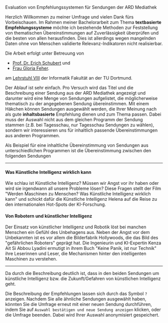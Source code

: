 Evaluation von Empfehlungssystemen für Sendungen der ARD Mediathek

Herzlich Willkommen zu meiner Umfrage und vielen Dank fürs Vorbeischauen. Im Rahmen meiner Bachelorarbeit 
zum Thema **textbasierte Empfehlungssysteme** möchte ich 
bestehende Methoden zur Feststellung von thematischen Übereinstimmungen auf Zuverlässigkeit überprüfen und die besten von allen herausfinden.
Dies ist allerdings wegen mangelnden Daten ohne von Menschen validierte Relevanz-Indikatoren nicht realisierbar.

Die Arbeit erfolgt unter Betreuung von 
* [Prof. Dr. Erich Schubert](https://www-ai.cs.tu-dortmund.de/PERSONAL/schubert.html) und 
* [Frau Gloria Feher](https://www-ai.cs.tu-dortmund.de/PERSONAL/feher.html).

am [Lehrstuhl VIII](https://www-ai.cs.tu-dortmund.de/index.html) der Informatik Fakultät an der TU Dortmund.

Der Ablauf ist sehr einfach. Pro Versuch wird das Titel und die Beschreibung einer Sendung aus der ARD Mediathek angezeigt und darunter 
wird eine Menge von Sendungen aufgelistet, die möglicherweise thematisch zu der angegebenen Sendung übereinstimmen. Mit einem Häkchen können Sendungen 
ausgewählt werden, die Ihrer Meinung nach als gute **inhaltsbasierte** Empfehlung dienen und zum Thema passen. Dabei muss der Auswahl nicht aus dem gleichen Programm der Sendung stammen 
(z.B. bei Tagesschau, nur Tagesschau Sendungen zu wählen), sondern wir interessieren uns für inhaltlich passende Übereinstimmungen aus anderen Programmen.

Als Beispiel für eine inhaltliche Übereinstimmung von Sendungen aus unterschiedlichen Programmen ist die Übereinstimmung 
zwischen den folgenden Sendungen

---
#### Was Künstliche Intelligenz wirklich kann
Wie schlau ist Künstliche Intelligenz? Müssen wir Angst vor ihr haben oder wird sie irgendwann all unsere Probleme lösen? 
Diese Fragen stellt der Film "Werden Maschinen zu Menschen? 
Was Künstliche Intelligenz wirklich kann" und schickt dafür die 
Künstliche Intelligenz Helena auf die Reise zu den 
internationalen Hot-Spots der KI-Forschung.

#### Von Robotern und künstlicher Intelligenz
Der Einsatz von künstlicher Intelligenz und Robotik löst bei manchen Menschen ein Gefühl des Unbehagens aus. 
Neben der Angst vor dem Unbekannten ist es vor allem die Bilderfabrik Hollywoods, 
die das Bild des "gefährlichen Roboters" geprägt hat. Die Ingenieurin und 
KI-Expertin Kenza Ait Si Abbou Lyadini ermutigt in ihrem Buch "Keine Panik, 
ist nur Technik" ihre Leserinnen und Leser, die Mechanismen hinter den 
intelligenten Maschinen zu verstehen.

---

Da durch die Beschreibung deutlich ist, dass in den beiden Sendungen um künstliche Intelligenz bzw. die Zukunft/Gefahren von künstlichen Intelligenz geht.

Die Beschreibung der Empfehlungen lassen sich durch das Symbol `?` anzeigen.
Nachdem Sie alle ähnliche Sendungen ausgewählt haben, könnten Sie die Umfrage erneut mit einer neuen Sendung durchführen, 
indem Sie auf `Auswahl bestätigen und neue Sendung anzeigen` klicken, oder die Umfrage beenden. Dabei wird Ihrer Auswahl anonymisiert gespeichert.


